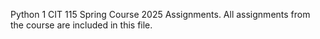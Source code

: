 Python 1 CIT 115 Spring Course 2025 Assignments.
All assignments from the course are included in this file. 
